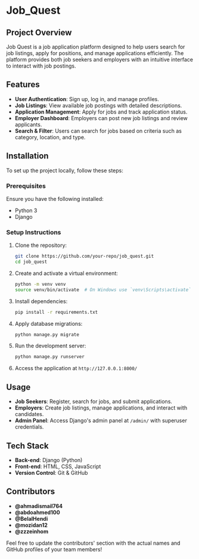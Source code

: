 # Job_Quest

## Project Overview

Job Quest is a job application platform designed to help users search for job listings, apply for positions, and manage applications efficiently. The platform provides both job seekers and employers with an intuitive interface to interact with job postings.

## Features

- **User Authentication**: Sign up, log in, and manage profiles.
- **Job Listings**: View available job postings with detailed descriptions.
- **Application Management**: Apply for jobs and track application status.
- **Employer Dashboard**: Employers can post new job listings and review applicants.
- **Search & Filter**: Users can search for jobs based on criteria such as category, location, and type.

## Installation

To set up the project locally, follow these steps:

### Prerequisites

Ensure you have the following installed:

- Python 3
- Django

### Setup Instructions

1. Clone the repository:

   ```bash
   git clone https://github.com/your-repo/job_quest.git
   cd job_quest
   ```

2. Create and activate a virtual environment:

   ```bash
   python -m venv venv
   source venv/bin/activate  # On Windows use `venv\Scripts\activate`
   ```

3. Install dependencies:

   ```bash
   pip install -r requirements.txt
   ```

4. Apply database migrations:

   ```bash
   python manage.py migrate
   ```

5. Run the development server:

   ```bash
   python manage.py runserver
   ```

6. Access the application at `http://127.0.0.1:8000/`

## Usage

- **Job Seekers**: Register, search for jobs, and submit applications.
- **Employers**: Create job listings, manage applications, and interact with candidates.
- **Admin Panel**: Access Django's admin panel at `/admin/` with superuser credentials.

## Tech Stack

- **Back-end**: Django (Python)
- **Front-end**: HTML, CSS, JavaScript
- **Version Control**: Git & GitHub

## Contributors

- **@ahmadismail764**
- **@abdoahmed100**
- **@BelalHendi**
- **@mozidan12**
- **@zzzeinhom**

Feel free to update the contributors' section with the actual names and GitHub profiles of your team members!

